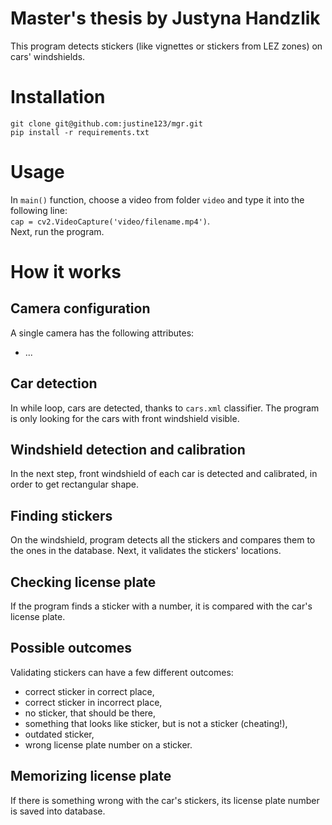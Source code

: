 Master's thesis by Justyna Handzlik
===================================
This program detects stickers (like vignettes or stickers from LEZ zones) on cars' windshields.

# Installation
    git clone git@github.com:justine123/mgr.git 
    pip install -r requirements.txt

# Usage
In `main()` function, choose a video from folder `video` and type it into the following line: \
`cap = cv2.VideoCapture('video/filename.mp4')`. \
Next, run the program.

# How it works
## Camera configuration
A single camera has the following attributes:
- ...

## Car detection
In while loop, cars are detected, thanks to `cars.xml` classifier. 
The program is only looking for the cars with front windshield visible.

## Windshield detection and calibration
In the next step, front windshield of each car is detected and calibrated, in order to get rectangular shape.

## Finding stickers
On the windshield, program detects all the stickers and compares them to the ones in the database. 
Next, it validates the stickers' locations.

## Checking license plate
If the program finds a sticker with a number, it is compared with the car's license plate.

## Possible outcomes
Validating stickers can have a few different outcomes:
- correct sticker in correct place,
- correct sticker in incorrect place,
- no sticker, that should be there,
- something that looks like sticker, but is not a sticker (cheating!),
- outdated sticker,
- wrong license plate number on a sticker.

## Memorizing license plate
If there is something wrong with the car's stickers, its license plate number is saved into database.
